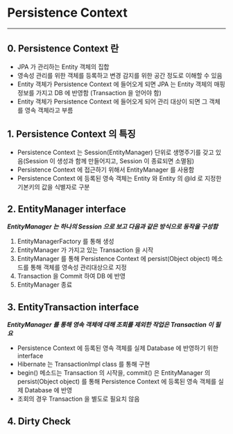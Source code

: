 # Persistence Context

---

## 0. Persistence Context 란

* JPA 가 관리하는 Entity 객체의 집합
* 영속성 관리를 위한 객체를 등록하고 변경 감지를 위한 공간 정도로 이해할 수 있음
* Entity 객체가 Persistence Context 에 들어오게 되면 JPA 는 Entity 객체의 매핑 정보를 가지고 DB 에 반영함 (Transaction 을 얻어야 함)
* Entity 객체가 Persistence Context 에 들어오게 되어 관리 대상이 되면 그 객체를 영속 객체라고 부름

## 1. Persistence Context 의 특징

* Persistence Context 는 Session(EntityManager) 단위로 생명주기를 갖고 있음(Session 이 생성과 함께 만들어지고, Session 이 종료되면 소멸됨)
* Persistence Context 에 접근하기 위해서 EntityManager 를 사용함
* Persistence Context 에 등록된 영속 객체는 Entity 와 Entity 의 @Id 로 지정한 기본키의 값을 식별자로 구분

## 2. EntityManager interface

***EntityManager 는 하나의 Session 으로 보고 다음과 같은 방식으로 동작을 구성함***

1. EntityManagerFactory 를 통해 생성
2. EntityManager 가 가지고 있는 Transaction 을 시작
3. EntityManager 를 통해 Persistence Context 에 persist(Object object) 메소드를 통해 객체를 영속성 관리대상으로 지정
4. Transaction 을 Commit 하여 DB 에 반영
5. EntityManager 종료

## 3. EntityTransaction interface

***EntityManager 를 통해 영속 객체에 대해 조회를 제외한 작업은 Transaction 이 필요***

* Persistence Context 에 등록된 영속 객체를 실제 Database 에 반영하기 위한 interface
* Hibernate 는 TransactionImpl class 를 통해 구현
* begin() 메소드는 Transaction 의 시작을, commit() 은 EntityManager 의 persist(Object object) 를 통해 Persistence Context 에 등록된 영속 객체를 실제 Database 에 반영
* 조회의 경우 Transaction 을 별도로 필요치 않음

## 4. Dirty Check